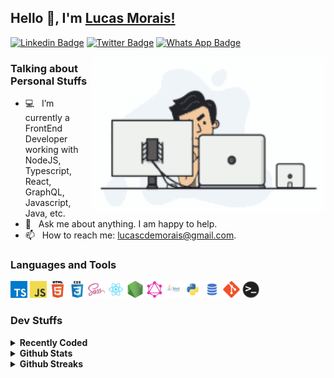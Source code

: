 ## Hello 👋, I'm [Lucas Morais!](https://github.com/lucasheartcliff/)

[![Linkedin Badge](https://img.shields.io/badge/LinkedIn-0077B5?style=for-the-badge&logo=linkedin&logoColor=white)](https://linkedin.com/in/lucasheartcliff)
[![Twitter Badge](https://img.shields.io/badge/Twitter-1DA1F2?style=for-the-badge&logo=twitter&logoColor=white)](https://twitter.com/lucasheartcliff)
[![Whats App Badge](https://img.shields.io/badge/WhatsApp-25D366?style=for-the-badge&logo=whatsapp&logoColor=white)](https://api.whatsapp.com/qr/2CCPJV4HXQQZK1)

<img align="right" height="250" width="375" alt="" src="./gifs/coder.gif" />

### Talking about Personal Stuffs

- 💻 &nbsp; I’m currently a FrontEnd Developer working with <br />NodeJS, Typescript, React,  GraphQL, Javascript, Java, etc.
- 💬 &nbsp; Ask me about anything. I am happy to help.
- 📫 &nbsp; How to reach me: lucascdemorais@gmail.com.

<!-- ### My Absolute Favorites

- 💻 &nbsp; I love exploring new tech stack and building cool stuffs.
- 📰 &nbsp; Reading & writing tech blogs whenever possible.
- 🍕 &nbsp; Hackathons, meetups & tech events. -->

### Languages and Tools

<code><img height="27" src="https://raw.githubusercontent.com/github/explore/80688e429a7d4ef2fca1e82350fe8e3517d3494d/topics/typescript/typescript.png" alt="typescript"></code>
<code><img height="27" src="https://raw.githubusercontent.com/github/explore/80688e429a7d4ef2fca1e82350fe8e3517d3494d/topics/javascript/javascript.png" alt="javascript"></code>
<code><img height="27" src="https://raw.githubusercontent.com/github/explore/80688e429a7d4ef2fca1e82350fe8e3517d3494d/topics/html/html.png" alt="html"></code>
<code><img height="27" src="https://raw.githubusercontent.com/github/explore/80688e429a7d4ef2fca1e82350fe8e3517d3494d/topics/css/css.png" alt="css"></code>
<code><img height="27" src="https://raw.githubusercontent.com/github/explore/80688e429a7d4ef2fca1e82350fe8e3517d3494d/topics/sass/sass.png" alt="sass"></code>
<code><img height="27" src="https://raw.githubusercontent.com/github/explore/80688e429a7d4ef2fca1e82350fe8e3517d3494d/topics/react/react.png" alt="react"></code>
<code><img height="27" src="https://raw.githubusercontent.com/github/explore/80688e429a7d4ef2fca1e82350fe8e3517d3494d/topics/nodejs/nodejs.png" alt="nodejs"></code>
<code><img height="27" src="https://raw.githubusercontent.com/github/explore/80688e429a7d4ef2fca1e82350fe8e3517d3494d/topics/graphql/graphql.png" alt="graphql"></code>
<code><img height="27" src="https://raw.githubusercontent.com/github/explore/80688e429a7d4ef2fca1e82350fe8e3517d3494d/topics/java/java.png" alt="java"></code>
<code><img height="27" src="https://raw.githubusercontent.com/github/explore/80688e429a7d4ef2fca1e82350fe8e3517d3494d/topics/python/python.png" alt="python"></code>
<code><img height="27" src="https://raw.githubusercontent.com/github/explore/80688e429a7d4ef2fca1e82350fe8e3517d3494d/topics/sql/sql.png" alt="sql"></code>
<code><img height="27" src="https://raw.githubusercontent.com/devicons/devicon/master/icons/git/git-original.svg" alt="git"></code>
<code><img height="27" src="https://raw.githubusercontent.com/github/explore/80688e429a7d4ef2fca1e82350fe8e3517d3494d/topics/terminal/terminal.png" alt="terminal"></code>


### Dev Stuffs

<details>
<summary><b>Recently Coded</b></summary>
<br/>
<a href="https://wakatime.com/lucasheartcliff">
<img height="500px" width="900px" src="https://wakatime.com/share/@lucasheartcliff/f2d5ffc3-2332-4e1e-9424-e3ff5458510c.png" />
</a>
</details>

<details> 
  <summary><b>Github Stats</b></summary>

  <br />
  <img height="180em" src="https://github-readme-stats.vercel.app/api?username=lucasheartcliff&show_icons=true&hide_border=true&&count_private=true&include_all_commits=true" />
  <img height="180em" src="https://github-readme-stats.vercel.app/api/top-langs/?username=lucasheartcliff&exclude_repo=KNN-Image-Classification&show_icons=true&hide_border=true&layout=compact&langs_count=8"/>
</details>

<details> 
  <summary><b>Github Streaks</b></summary>

  <br />
  <img height="180em" src="https://github-readme-streak-stats.herokuapp.com/?user=lucasheartcliff&hide_border=true" />
</details>

<div align="center">

</div>

<!-- checkout https://github.com/alexandresanlim/Badges4-README.md-Profile -->